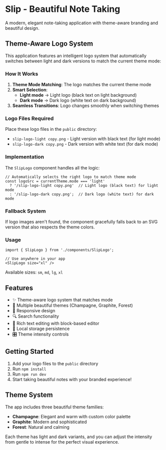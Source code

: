 # Slip - Beautiful Note Taking

A modern, elegant note-taking application with theme-aware branding and beautiful design.

## Theme-Aware Logo System

This application features an intelligent logo system that automatically switches between light and dark versions to match the current theme mode:

### How It Works

1. **Theme Mode Matching**: The logo matches the current theme mode
2. **Smart Selection**: 
   - **Light mode** → Light logo (black text on light background)
   - **Dark mode** → Dark logo (white text on dark background)
3. **Seamless Transitions**: Logo changes smoothly when switching themes

### Logo Files Required

Place these logo files in the `public` directory:

- `slip-logo-light copy.png` - Light version with black text (for light mode)
- `slip-logo-dark copy.png` - Dark version with white text (for dark mode)

### Implementation

The `SlipLogo` component handles all the logic:

```tsx
// Automatically selects the right logo to match theme mode
const logoSrc = currentTheme.mode === 'light' 
  ? '/slip-logo-light copy.png'  // Light logo (black text) for light mode
  : '/slip-logo-dark copy.png';  // Dark logo (white text) for dark mode
```

### Fallback System

If logo images aren't found, the component gracefully falls back to an SVG version that also respects the theme colors.

### Usage

```tsx
import { SlipLogo } from './components/SlipLogo';

// Use anywhere in your app
<SlipLogo size="xl" />
```

Available sizes: `sm`, `md`, `lg`, `xl`

## Features

- ✨ Theme-aware logo system that matches mode
- 🎨 Multiple beautiful themes (Champagne, Graphite, Forest)
- 📱 Responsive design
- 🔍 Search functionality
- 📝 Rich text editing with block-based editor
- 💾 Local storage persistence
- 🎛️ Theme intensity controls

## Getting Started

1. Add your logo files to the `public` directory
2. Run `npm install`
3. Run `npm run dev`
4. Start taking beautiful notes with your branded experience!

## Theme System

The app includes three beautiful theme families:

- **Champagne**: Elegant and warm with custom color palette
- **Graphite**: Modern and sophisticated
- **Forest**: Natural and calming

Each theme has light and dark variants, and you can adjust the intensity from gentle to intense for the perfect visual experience.
